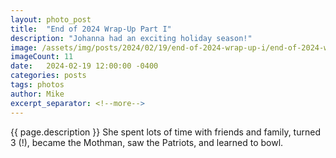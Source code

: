 ```yaml
---
layout: photo_post
title:  "End of 2024 Wrap-Up Part I"
description: "Johanna had an exciting holiday season!"
image: /assets/img/posts/2024/02/19/end-of-2024-wrap-up-i/end-of-2024-wrap-up-i-preview.jpg
imageCount: 11
date:   2024-02-19 12:00:00 -0400
categories: posts
tags: photos
author: Mike
excerpt_separator: <!--more-->
---
```


{{ page.description }} <!--more--> She spent lots of time with friends and family, turned 3 (!), became the Mothman, saw the Patriots, and learned to bowl.

